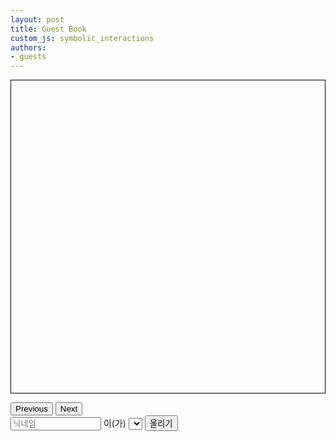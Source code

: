 ```yaml
---
layout: post
title: Guest Book
custom_js: symbolic_interactions
authors: 
- guests
---
```


<script src="https://www.gstatic.com/firebasejs/8.6.1/firebase-app.js"></script>
<script src="https://www.gstatic.com/firebasejs/8.6.1/firebase-firestore.js"></script>

<!-- Interaction -->

<!-- # Style -->
<style>
#messageBox {
  border: 1px solid black; 
  height: 500px; 
  position: relative;
}

#customGreetingDiv {
  display: none;
}
</style>

<!-- # Body -->
<div id="messageBox"></div>
<p id="pageLabel"></p>
<button id="prevButton" type="button">Previous</button>
<button id="nextButton" type="button">Next</button>
<form>
  <input id="nicknameInput" placeholder="닉네임" type="text" size="15">
  이(가)
  <div id="customGreetingDiv">
    <input id="greetingTextInput" type="text" name="greetingTextInput" 
          placeholder="인사">
    <input id="greetingEmojiInput" type="text" name="greetingEmojiInput" 
          placeholder="이모지" size="5" >
  </div>
  <select id="greetingSelect"></select>
  <button id="sendButton" type="button">올리기</button>
</form>

